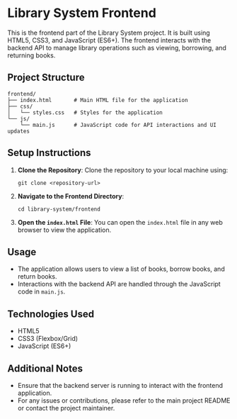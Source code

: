 # Library System Frontend

This is the frontend part of the Library System project. It is built using HTML5, CSS3, and JavaScript (ES6+). The frontend interacts with the backend API to manage library operations such as viewing, borrowing, and returning books.

## Project Structure

```
frontend/
├── index.html       # Main HTML file for the application
├── css/
│   └── styles.css   # Styles for the application
└── js/
    └── main.js      # JavaScript code for API interactions and UI updates
```

## Setup Instructions

1. **Clone the Repository**: 
   Clone the repository to your local machine using:
   ```
   git clone <repository-url>
   ```

2. **Navigate to the Frontend Directory**:
   ```
   cd library-system/frontend
   ```

3. **Open the `index.html` File**:
   You can open the `index.html` file in any web browser to view the application.

## Usage

- The application allows users to view a list of books, borrow books, and return books.
- Interactions with the backend API are handled through the JavaScript code in `main.js`.

## Technologies Used

- HTML5
- CSS3 (Flexbox/Grid)
- JavaScript (ES6+)

## Additional Notes

- Ensure that the backend server is running to interact with the frontend application.
- For any issues or contributions, please refer to the main project README or contact the project maintainer.